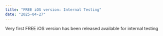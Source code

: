 ```yaml
---
title: "FREE iOS version: Internal Testing"
date: "2025-04-27"
---
```


Very first FREE iOS version has been released available for internal testing
